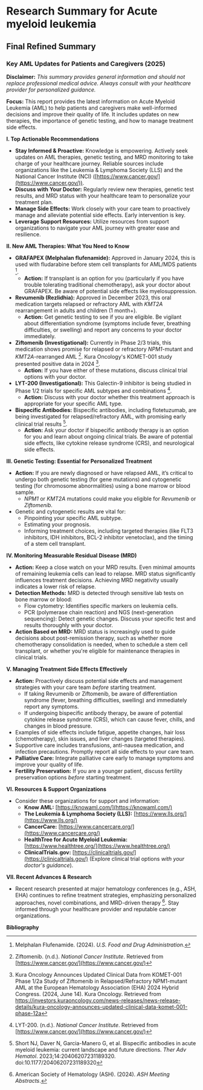 # Research Summary for Acute myeloid leukemia

## Final Refined Summary

### Key AML Updates for Patients and Caregivers (2025)

**Disclaimer:** *This summary provides general information and should not replace professional medical advice. Always consult with your healthcare provider for personalized guidance.*

**Focus:** This report provides the latest information on Acute Myeloid Leukemia (AML) to help patients and caregivers make well-informed decisions and improve their quality of life. It includes updates on new therapies, the importance of genetic testing, and how to manage treatment side effects.

**I. Top Actionable Recommendations**

*   **Stay Informed & Proactive:** Knowledge is empowering. Actively seek updates on AML therapies, genetic testing, and MRD monitoring to take charge of your healthcare journey. Reliable sources include organizations like the Leukemia & Lymphoma Society (LLS) and the National Cancer Institute (NCI) ([https://www.cancer.gov/](https://www.cancer.gov/)).
*   **Discuss with Your Doctor:** Regularly review new therapies, genetic test results, and MRD status with your healthcare team to personalize your treatment plan.
*   **Manage Side Effects:** Work closely with your care team to proactively manage and alleviate potential side effects. Early intervention is key.
*   **Leverage Support Resources:** Utilize resources from support organizations to navigate your AML journey with greater ease and resilience.

**II. New AML Therapies: What You Need to Know**

*   **GRAFAPEX (Melphalan flufenamide):** Approved in January 2024, this is used with fludarabine before stem cell transplants for AML/MDS patients [^1^].
    *   **Action:** If transplant is an option for you (particularly if you have trouble tolerating traditional chemotherapy), ask your doctor about GRAFAPEX. Be aware of potential side effects like myelosuppression.
*   **Revumenib (Rezlidhia):** Approved in December 2023, this oral medication targets relapsed or refractory AML with *KMT2A* rearrangement in adults and children (1 month+).
    *   **Action:** Get genetic testing to see if you are eligible. Be vigilant about differentiation syndrome (symptoms include fever, breathing difficulties, or swelling) and report any concerns to your doctor immediately.
*   **Ziftomenib (Investigational):** Currently in Phase 2/3 trials, this medication shows promise for relapsed or refractory *NPM1*-mutant and *KMT2A*-rearranged AML [^2^]. Kura Oncology's KOMET-001 study presented positive data in 2024 [^5^].
    *   **Action:** If you have either of these mutations, discuss clinical trial options with your doctor.
*   **LYT-200 (Investigational):** This Galectin-9 inhibitor is being studied in Phase 1/2 trials for specific AML subtypes and combinations [^3^].
    *   **Action:** Discuss with your doctor whether this treatment approach is appropriate for your specific AML type.
*   **Bispecific Antibodies:** Bispecific antibodies, including flotetuzumab, are being investigated for relapsed/refractory AML, with promising early clinical trial results [^6^].
    *   **Action:** Ask your doctor if bispecific antibody therapy is an option for you and learn about ongoing clinical trials. Be aware of potential side effects, like cytokine release syndrome (CRS), and neurological side effects.

**III. Genetic Testing: Essential for Personalized Treatment**

*   **Action:** If you are newly diagnosed or have relapsed AML, it’s critical to undergo both genetic testing (for gene mutations) and cytogenetic testing (for chromosome abnormalities) using a bone marrow or blood sample.
    *   *NPM1* or *KMT2A* mutations could make you eligible for *Revumenib* or *Ziftomenib*.
*   Genetic and cytogenetic results are vital for:
    *   Pinpointing your specific AML subtype.
    *   Estimating your prognosis.
    *   Informing treatment choices, including targeted therapies (like FLT3 inhibitors, IDH inhibitors, BCL-2 inhibitor venetoclax), and the timing of a stem cell transplant.

**IV. Monitoring Measurable Residual Disease (MRD)**

*   **Action:** Keep a close watch on your MRD results. Even minimal amounts of remaining leukemia cells can lead to relapse. MRD status significantly influences treatment decisions. Achieving MRD negativity usually indicates a lower risk of relapse.
*   **Detection Methods:** MRD is detected through sensitive lab tests on bone marrow or blood:
    *   Flow cytometry: Identifies specific markers on leukemia cells.
    *   PCR (polymerase chain reaction) and NGS (next-generation sequencing): Detect genetic changes.
    Discuss your specific test and results thoroughly with your doctor.
*   **Action Based on MRD:** MRD status is increasingly used to guide decisions about post-remission therapy, such as whether more chemotherapy consolidation is needed, when to schedule a stem cell transplant, or whether you're eligible for maintenance therapies in clinical trials.

**V. Managing Treatment Side Effects Effectively**

*   **Action:** Proactively discuss potential side effects and management strategies with your care team *before* starting treatment.
    *   If taking Revumenib or Ziftomenib, be aware of differentiation syndrome (fever, breathing difficulties, swelling) and immediately report any symptoms.
    *   If undergoing bispecific antibody therapy, be aware of potential cytokine release syndrome (CRS), which can cause fever, chills, and changes in blood pressure.
*   Examples of side effects include fatigue, appetite changes, hair loss (chemotherapy), skin issues, and liver changes (targeted therapies).
*   Supportive care includes transfusions, anti-nausea medication, and infection precautions. Promptly report all side effects to your care team.
*   **Palliative Care:** Integrate palliative care early to manage symptoms and improve your quality of life.
*   **Fertility Preservation:** If you are a younger patient, discuss fertility preservation options *before* starting treatment.

**VI. Resources & Support Organizations**

*   Consider these organizations for support and information:
    *   **Know AML:** [https://knowaml.com/](https://knowaml.com/)
    *   **The Leukemia & Lymphoma Society (LLS):** [https://www.lls.org/](https://www.lls.org/)
    *   **CancerCare:** [https://www.cancercare.org/](https://www.cancercare.org/)
    *   **HealthTree for Acute Myeloid Leukemia:** [https://www.healthtree.org/](https://www.healthtree.org/)
    *   **ClinicalTrials.gov:** [https://clinicaltrials.gov/](https://clinicaltrials.gov/) (Explore clinical trial options *with your doctor's guidance*).

**VII. Recent Advances & Research**

*   Recent research presented at major hematology conferences (e.g., ASH, EHA) continues to refine treatment strategies, emphasizing personalized approaches, novel combinations, and MRD-driven therapy [^4^]. Stay informed through your healthcare provider and reputable cancer organizations.

**Bibliography**

[^1^]: Melphalan Flufenamide. (2024). *U.S. Food and Drug Administration*.
[^2^]: Ziftomenib. (n.d.). *National Cancer Institute*. Retrieved from [https://www.cancer.gov/](https://www.cancer.gov/)
[^3^]: LYT-200. (n.d.). *National Cancer Institute*. Retrieved from [https://www.cancer.gov/](https://www.cancer.gov/)
[^4^]: American Society of Hematology (ASH). (2024). *ASH Meeting Abstracts*.
[^5^]: Kura Oncology Announces Updated Clinical Data from KOMET-001 Phase 1/2a Study of Ziftomenib in Relapsed/Refractory NPM1-mutant AML at the European Hematology Association (EHA) 2024 Hybrid Congress. (2024, June 14). Kura Oncology. Retrieved from https://investors.kuraoncology.com/news-releases/news-release-details/kura-oncology-announces-updated-clinical-data-komet-001-phase-12a
[^6^]: Short NJ, Daver N, Garcia-Manero G, et al. Bispecific antibodies in acute myeloid leukemia: current landscape and future directions. *Ther Adv Hematol*. 2023;14:20406207231189320. doi:10.1177/20406207231189320

